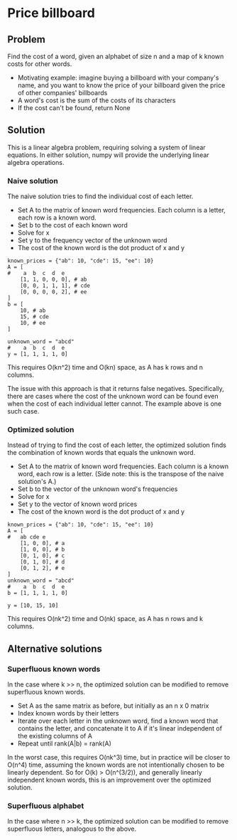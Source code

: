 # Price billboard

## Problem

Find the cost of a word, given an alphabet of size n and a map of k known costs for other words.

- Motivating example: imagine buying a billboard with your company's name, and you want to know the price of your billboard given the price of other companies' billboards
- A word's cost is the sum of the costs of its characters
- If the cost can't be found, return None

## Solution

This is a linear algebra problem, requiring solving a system of linear equations. In either solution, numpy will provide the underlying linear algebra operations.

### Naive solution

The naive solution tries to find the individual cost of each letter.

- Set A to the matrix of known word frequencies. Each column is a letter, each row is a known word.
- Set b to the cost of each known word
- Solve for x
- Set y to the frequency vector of the unknown word
- The cost of the known word is the dot product of x and y

```
known_prices = {"ab": 10, "cde": 15, "ee": 10}
A = [
#    a  b  c  d  e
    [1, 1, 0, 0, 0], # ab
    [0, 0, 1, 1, 1], # cde
    [0, 0, 0, 0, 2], # ee
]
b = [
    10, # ab
    15, # cde
    10, # ee
]

unknown_word = "abcd"
#    a  b  c  d  e
y = [1, 1, 1, 1, 0]
```

This requires O(kn^2) time and O(kn) space, as A has k rows and n columns.

The issue with this approach is that it returns false negatives. Specifically, there are cases where the cost of the unknown word can be found even when the cost of each individual letter cannot. The example above is one such case.

### Optimized solution

Instead of trying to find the cost of each letter, the optimized solution finds the combination of known words that equals the unknown word.

- Set A to the matrix of known word frequencies. Each column is a known word, each row is a letter. (Side note: this is the transpose of the naive solution's A.)
- Set b to the vector of the unknown word's frequencies
- Solve for x
- Set y to the vector of known word prices
- The cost of the known word is the dot product of x and y

```
known_prices = {"ab": 10, "cde": 15, "ee": 10}
A = [
#   ab cde e
    [1, 0, 0], # a
    [1, 0, 0], # b
    [0, 1, 0], # c
    [0, 1, 0], # d
    [0, 1, 2], # e
]
unknown_word = "abcd"
#    a  b  c  d  e
b = [1, 1, 1, 1, 0]

y = [10, 15, 10]
```

This requires O(nk^2) time and O(nk) space, as A has n rows and k columns.

## Alternative solutions

### Superfluous known words

In the case where k >> n, the optimized solution can be modified to remove superfluous known words.

- Set A as the same matrix as before, but initially as an n x 0 matrix
- Index known words by their letters
- Iterate over each letter in the unknown word, find a known word that contains the letter, and concatenate it to A if it's linear independent of the existing columns of A
- Repeat until rank(A|b) = rank(A)

In the worst case, this requires O(nk^3) time, but in practice will be closer to O(n^4) time, assuming the known words are not intentionally chosen to be linearly dependent. So for O(k) > O(n^(3/2)), and generally linearly independent known words, this is an improvement over the optimized solution.

### Superfluous alphabet

In the case where n >> k, the optimized solution can be modified to remove superfluous letters, analogous to the above.

